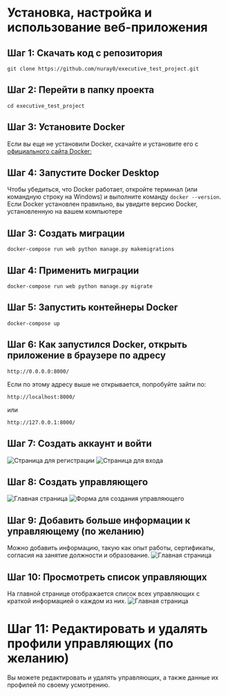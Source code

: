 # Установка, настройка и использование веб-приложения

## Шаг 1: Скачать код с репозитория
```
git clone https://github.com/nuray0/executive_test_project.git
```

## Шаг 2: Перейти в папку проекта
```
cd executive_test_project
```

## Шаг 3: Установите Docker
Если вы еще не установили Docker, скачайте и установите его с [официального сайта Docker:](https://www.docker.com/get-started) 

## Шаг 4: Запустите Docker Desktop
Чтобы убедиться, что Docker работает, откройте терминал (или командную строку на Windows) и выполните команду ```docker --version```. Если Docker установлен правильно, вы увидите версию Docker, установленную на вашем компьютере


## Шаг 3: Создать миграции
```
docker-compose run web python manage.py makemigrations
```

## Шаг 4: Применить миграции
```
docker-compose run web python manage.py migrate
```

## Шаг 5: Запустить контейнеры Docker
```
docker-compose up
```

## Шаг 6: Как запустился Docker, открыть приложение в браузере по адресу
```
http://0.0.0.0:8000/
```

Если по этому адресу выше не открывается, попробуйте зайти по:
```
http://localhost:8000/
```
или
```
http://127.0.0.1:8000/
```

## Шаг 7: Создать аккаунт и войти
![Страница для регистрации](https://github.com/nuray0/executive_test_project/raw/master/assets/images/signup_page.jpeg)
![Страница для входа](https://github.com/nuray0/executive_test_project/raw/master/assets/images/login_page.jpeg)

## Шаг 8: Создать управляющего
![Главная страница](https://github.com/nuray0/executive_test_project/raw/master/assets/images/dashboard_empty.jpeg)
![Форма для создания управляющего](https://github.com/nuray0/executive_test_project/raw/master/assets/images/add_executive.jpeg)

## Шаг 9: Добавить больше информации к управляющему (по желанию)
Можно добавить информацию, такую как опыт работы, сертификаты, согласия на занятие должности и образование.
![Главная страница](https://github.com/nuray0/executive_test_project/raw/master/assets/images/executive_details.jpeg)

## Шаг 10: Просмотреть список управляющих
На главной странице отображается список всех управляющих с краткой информацией о каждом из них.
![Главная страница](https://github.com/nuray0/executive_test_project/raw/master/assets/images/dashboard.jpeg)

# Шаг 11: Редактировать и удалять профили управляющих (по желанию)
Вы можете редактировать и удалять управляющих, а также данные их профилей по своему усмотрению.
